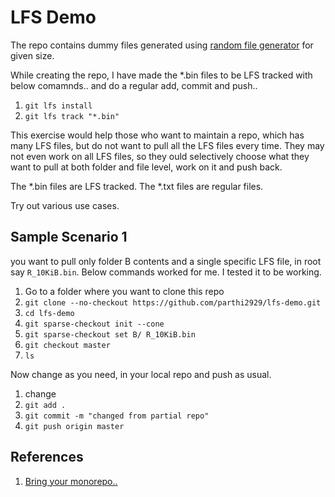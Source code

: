 # LFS Demo 

The repo contains dummy files generated using [random file generator](https://myjob.page/tools/random-file-generator) for given size. 


While creating the repo, I have made the *.bin files to be LFS tracked with below comamnds.. and do a regular add, commit and push.. 

1. `git lfs install`
1. `git lfs track "*.bin"`

This exercise would help those who want to maintain a repo, which has many LFS files, but do not want to pull all the LFS files every time. They may not even work on all LFS files, so they ould selectively choose what they want to pull at both folder and file level, work on it and push back. 

The *.bin files are LFS tracked. The *.txt files are regular files.  

Try out various use cases. 

## Sample Scenario 1
you want to pull  only folder B contents and a single specific LFS file, in root say `R_10KiB.bin`. Below commands worked for me.  I tested it to be working. 

1. Go to a folder where you want to clone this repo
1. `git clone --no-checkout https://github.com/parthi2929/lfs-demo.git`
1. `cd lfs-demo`
1. `git sparse-checkout init --cone`
1. `git sparse-checkout set B/ R_10KiB.bin`
1. `git checkout master`
1. `ls`  

Now change as you need, in your local repo and push as usual. 

1. change
1. `git add .`
1. `git commit -m "changed from partial repo"`
1. `git push origin master`  



## References 
1. [Bring your monorepo..](https://github.blog/open-source/git/bring-your-monorepo-down-to-size-with-sparse-checkout/)

